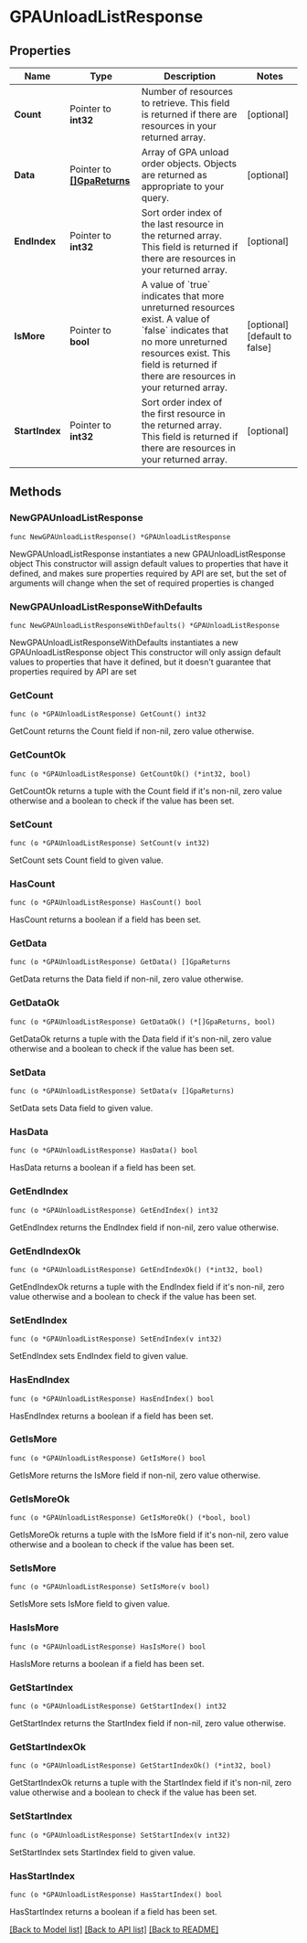 # GPAUnloadListResponse

## Properties

Name | Type | Description | Notes
------------ | ------------- | ------------- | -------------
**Count** | Pointer to **int32** | Number of resources to retrieve.  This field is returned if there are resources in your returned array. | [optional] 
**Data** | Pointer to [**[]GpaReturns**](GpaReturns.md) | Array of GPA unload order objects.  Objects are returned as appropriate to your query. | [optional] 
**EndIndex** | Pointer to **int32** | Sort order index of the last resource in the returned array.  This field is returned if there are resources in your returned array. | [optional] 
**IsMore** | Pointer to **bool** | A value of &#x60;true&#x60; indicates that more unreturned resources exist. A value of &#x60;false&#x60; indicates that no more unreturned resources exist.  This field is returned if there are resources in your returned array. | [optional] [default to false]
**StartIndex** | Pointer to **int32** | Sort order index of the first resource in the returned array.  This field is returned if there are resources in your returned array. | [optional] 

## Methods

### NewGPAUnloadListResponse

`func NewGPAUnloadListResponse() *GPAUnloadListResponse`

NewGPAUnloadListResponse instantiates a new GPAUnloadListResponse object
This constructor will assign default values to properties that have it defined,
and makes sure properties required by API are set, but the set of arguments
will change when the set of required properties is changed

### NewGPAUnloadListResponseWithDefaults

`func NewGPAUnloadListResponseWithDefaults() *GPAUnloadListResponse`

NewGPAUnloadListResponseWithDefaults instantiates a new GPAUnloadListResponse object
This constructor will only assign default values to properties that have it defined,
but it doesn't guarantee that properties required by API are set

### GetCount

`func (o *GPAUnloadListResponse) GetCount() int32`

GetCount returns the Count field if non-nil, zero value otherwise.

### GetCountOk

`func (o *GPAUnloadListResponse) GetCountOk() (*int32, bool)`

GetCountOk returns a tuple with the Count field if it's non-nil, zero value otherwise
and a boolean to check if the value has been set.

### SetCount

`func (o *GPAUnloadListResponse) SetCount(v int32)`

SetCount sets Count field to given value.

### HasCount

`func (o *GPAUnloadListResponse) HasCount() bool`

HasCount returns a boolean if a field has been set.

### GetData

`func (o *GPAUnloadListResponse) GetData() []GpaReturns`

GetData returns the Data field if non-nil, zero value otherwise.

### GetDataOk

`func (o *GPAUnloadListResponse) GetDataOk() (*[]GpaReturns, bool)`

GetDataOk returns a tuple with the Data field if it's non-nil, zero value otherwise
and a boolean to check if the value has been set.

### SetData

`func (o *GPAUnloadListResponse) SetData(v []GpaReturns)`

SetData sets Data field to given value.

### HasData

`func (o *GPAUnloadListResponse) HasData() bool`

HasData returns a boolean if a field has been set.

### GetEndIndex

`func (o *GPAUnloadListResponse) GetEndIndex() int32`

GetEndIndex returns the EndIndex field if non-nil, zero value otherwise.

### GetEndIndexOk

`func (o *GPAUnloadListResponse) GetEndIndexOk() (*int32, bool)`

GetEndIndexOk returns a tuple with the EndIndex field if it's non-nil, zero value otherwise
and a boolean to check if the value has been set.

### SetEndIndex

`func (o *GPAUnloadListResponse) SetEndIndex(v int32)`

SetEndIndex sets EndIndex field to given value.

### HasEndIndex

`func (o *GPAUnloadListResponse) HasEndIndex() bool`

HasEndIndex returns a boolean if a field has been set.

### GetIsMore

`func (o *GPAUnloadListResponse) GetIsMore() bool`

GetIsMore returns the IsMore field if non-nil, zero value otherwise.

### GetIsMoreOk

`func (o *GPAUnloadListResponse) GetIsMoreOk() (*bool, bool)`

GetIsMoreOk returns a tuple with the IsMore field if it's non-nil, zero value otherwise
and a boolean to check if the value has been set.

### SetIsMore

`func (o *GPAUnloadListResponse) SetIsMore(v bool)`

SetIsMore sets IsMore field to given value.

### HasIsMore

`func (o *GPAUnloadListResponse) HasIsMore() bool`

HasIsMore returns a boolean if a field has been set.

### GetStartIndex

`func (o *GPAUnloadListResponse) GetStartIndex() int32`

GetStartIndex returns the StartIndex field if non-nil, zero value otherwise.

### GetStartIndexOk

`func (o *GPAUnloadListResponse) GetStartIndexOk() (*int32, bool)`

GetStartIndexOk returns a tuple with the StartIndex field if it's non-nil, zero value otherwise
and a boolean to check if the value has been set.

### SetStartIndex

`func (o *GPAUnloadListResponse) SetStartIndex(v int32)`

SetStartIndex sets StartIndex field to given value.

### HasStartIndex

`func (o *GPAUnloadListResponse) HasStartIndex() bool`

HasStartIndex returns a boolean if a field has been set.


[[Back to Model list]](../README.md#documentation-for-models) [[Back to API list]](../README.md#documentation-for-api-endpoints) [[Back to README]](../README.md)


